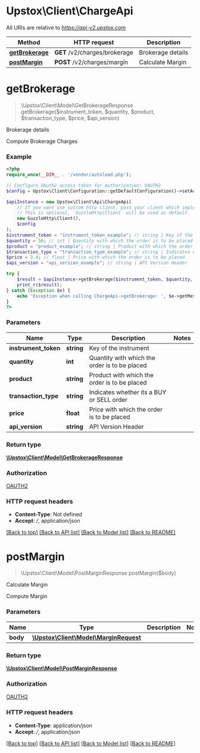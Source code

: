 # Upstox\Client\ChargeApi

All URIs are relative to *https://api-v2.upstox.com*

Method | HTTP request | Description
------------- | ------------- | -------------
[**getBrokerage**](ChargeApi.md#getbrokerage) | **GET** /v2/charges/brokerage | Brokerage details
[**postMargin**](ChargeApi.md#postmargin) | **POST** /v2/charges/margin | Calculate Margin

# **getBrokerage**
> \Upstox\Client\Model\GetBrokerageResponse getBrokerage($instrument_token, $quantity, $product, $transaction_type, $price, $api_version)

Brokerage details

Compute Brokerage Charges

### Example
```php
<?php
require_once(__DIR__ . '/vendor/autoload.php');

// Configure OAuth2 access token for authorization: OAUTH2
$config = Upstox\Client\Configuration::getDefaultConfiguration()->setAccessToken('YOUR_ACCESS_TOKEN');

$apiInstance = new Upstox\Client\Api\ChargeApi(
    // If you want use custom http client, pass your client which implements `GuzzleHttp\ClientInterface`.
    // This is optional, `GuzzleHttp\Client` will be used as default.
    new GuzzleHttp\Client(),
    $config
);
$instrument_token = "instrument_token_example"; // string | Key of the instrument
$quantity = 56; // int | Quantity with which the order is to be placed
$product = "product_example"; // string | Product with which the order is to be placed
$transaction_type = "transaction_type_example"; // string | Indicates whether its a BUY or SELL order
$price = 3.4; // float | Price with which the order is to be placed
$api_version = "api_version_example"; // string | API Version Header

try {
    $result = $apiInstance->getBrokerage($instrument_token, $quantity, $product, $transaction_type, $price, $api_version);
    print_r($result);
} catch (Exception $e) {
    echo 'Exception when calling ChargeApi->getBrokerage: ', $e->getMessage(), PHP_EOL;
}
?>
```

### Parameters

Name | Type | Description  | Notes
------------- | ------------- | ------------- | -------------
 **instrument_token** | **string**| Key of the instrument |
 **quantity** | **int**| Quantity with which the order is to be placed |
 **product** | **string**| Product with which the order is to be placed |
 **transaction_type** | **string**| Indicates whether its a BUY or SELL order |
 **price** | **float**| Price with which the order is to be placed |
 **api_version** | **string**| API Version Header |

### Return type

[**\Upstox\Client\Model\GetBrokerageResponse**](../Model/GetBrokerageResponse.md)

### Authorization

[OAUTH2](../../README.md#OAUTH2)

### HTTP request headers

 - **Content-Type**: Not defined
 - **Accept**: */*, application/json

[[Back to top]](#) [[Back to API list]](../../README.md#documentation-for-api-endpoints) [[Back to Model list]](../../README.md#documentation-for-models) [[Back to README]](../../README.md)

# **postMargin**
> \Upstox\Client\Model\PostMarginResponse postMargin($body)

Calculate Margin

Compute Margin

### Parameters

Name | Type | Description  | Notes
------------- | ------------- | ------------- | -------------
 **body** | [**\Upstox\Client\Model\MarginRequest**](../Model/MarginRequest.md)|  |

### Return type

[**\Upstox\Client\Model\PostMarginResponse**](../Model/PostMarginResponse.md)

### Authorization

[OAUTH2](../../README.md#OAUTH2)

### HTTP request headers

 - **Content-Type**: application/json
 - **Accept**: */*, application/json

[[Back to top]](#) [[Back to API list]](../../README.md#documentation-for-api-endpoints) [[Back to Model list]](../../README.md#documentation-for-models) [[Back to README]](../../README.md)

